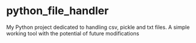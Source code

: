 # python_file_handler
My Python project dedicated to handling csv, pickle and txt files. A simple working tool with the potential of future modifications
